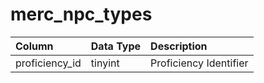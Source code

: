 # merc_npc_types

| Column | Data Type | Description |
| :--- | :--- | :--- |
| proficiency_id | tinyint | Proficiency Identifier |

